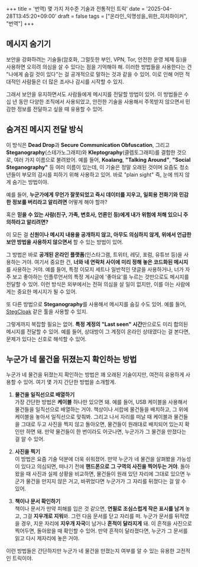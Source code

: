 +++
title = '번역) 몇 가지 저수준 기술과 전통적인 트릭'
date = '2025-04-28T13:45:20+09:00'
draft = false
tags = ["온라인_익명성을_위한_히치하이커", "번역"]
+++

## 메시지 숨기기

보안을 강화하려는 기술들(암호화, 그럴듯한 부인, VPN, Tor, 안전한 운영 체제 등)을 사용하면 오히려 의심을 살 수 있다는 점을 기억해야 해. 이러한 방법들을 사용한다는 건 "나에게 숨길 것이 있다"는 걸 공개적으로 말하는 것과 같을 수 있어. 이로 인해 어떤 적대적인 사람들은 더 많은 조사나 감시를 시작할 수 있지.

그래서 보안을 유지하면서도 사람들에게 메시지를 전달할 방법이 있어. 이 방법들은 수십 년 동안 다양한 조직에서 사용되었고, 안전한 기술을 사용해서 주목받지 않으면서 민감한 정보를 전달하고 싶을 때 유용할 수 있어.

## 숨겨진 메시지 전달 방식

이 방식은 **Dead Drop**과 **Secure Communication Obfuscation**, 그리고 **Steganography**(스테가노그래피)와 **Kleptography**(클렙토그래피)를 결합한 것으로, 여러 가지 이름으로 불려왔어. 예를 들어, **Koalang**, **"Talking Around"**, **"Social Steganography"** 등 여러 이름이 있는데, 이 기술은 정말 오래된 것이며 요즘도 청소년들이 부모의 감시를 피하기 위해 사용하고 있어. 바로 "plain sight" 즉, 눈에 띄지 않게 숨기는 방법이야.

예를 들어, **누군가에게 무언가 잘못되었고 즉시 데이터를 지우고, 일회용 전화기와 민감한 정보를 버리라고 알리려면** 어떻게 해야 할까? 

혹은 **믿을 수 있는 사람(친구, 가족, 변호사, 언론인 등)에게 내가 위험에 처해 있으니 주의하라고 알리려면?**

이 모든 걸 **신원이나 메시지 내용을 공개하지 않고, 아무도 의심하지 않게, 위에서 언급한 보안 방법을 사용하지 않으면서** 할 수 있는 방법이 있어.

그 방법은 바로 **공개된 온라인 플랫폼**(인스타그램, 트위터, 레딧, 포럼, 유튜브 등)을 사용하는 거야. 여기서 중요한 건, **너와 네 연락처 사이에 미리 정해 놓은 코드화된 메시지**를 사용하는 거야. 예를 들어, 특정 이모지 세트나 일반적인 댓글을 사용하거나, 너가 자주 보고 좋아하는 인플루언서의 특정 게시글에 '좋아요'를 누르는 것만으로도 메시지를 전달할 수 있어. 이런 방식은 외부에서는 전혀 의심을 살 일이 없지만, 이를 아는 사람에게는 중요한 메시지가 될 수 있어.

또 다른 방법으로 **Steganography**를 사용해서 메시지를 숨길 수도 있어. 예를 들어, [StegCloak](https://stegcloak.surge.sh/) 같은 툴을 사용할 수 있지.

그렇게까지 복잡할 필요는 없어. **특정 계정의 "Last seen" 시간**만으로도 미리 합의된 메시지를 전달할 수 있어. 예를 들어, 상대방이 그 계정이 온라인 상태였다는 걸 본다면, 문제가 있다는 신호로 해석할 수 있어.

## 누군가 네 물건을 뒤졌는지 확인하는 방법

누군가 네 물건을 뒤졌는지 확인하는 방법은 꽤 오래된 기술이지만, 여전히 유용하게 사용할 수 있어. 여기 몇 가지 간단한 방법을 소개할게.

1. **물건을 일직선으로 배열하기**  
   가장 간단한 방법은 **케이블** 하나만 있으면 돼. 예를 들어, USB 케이블을 사용해서 물건들을 일직선으로 배열하는 거야. 책상이나 서랍에 물건들을 배치하고, 그 위에 케이블을 놓아서 일직선으로 맞춰봐. 그리고 나서 자리를 떠날 때 케이블과 물건들을 그대로 두고 사진을 찍지 않고 돌아오면, 물건들이 원래대로 배치되어 있는지 확인만 하면 돼. 만약 물건들이 한 번이라도 어긋나면, 누군가가 그 물건을 만졌다는 걸 알 수 있어.

2. **사진을 찍기**  
   이 방법은 요즘 기술 덕분에 더욱 쉬워졌어. 만약 누군가 네 물건을 살펴봤을 가능성이 있다고 의심되면, 떠나기 전에 **핸드폰으로 그 구역의 사진을 찍어두는 거야**. 돌아왔을 때 사진과 실제 상황을 비교하면, 물건들이 원래 있던 자리에 그대로 있으면 누군가 물건을 만지지 않은 거고, 바뀌었다면 누군가가 그 자리를 뒤졌다는 걸 알 수 있어.

3. **책이나 문서 확인하기**  
   책이나 문서가 만약 피해를 입은 것 같으면, **연필로 조심스럽게 작은 표시를 남겨** 놓고, 그걸 **지우개로 지워**봐. 그런 다음 문서를 닫고 자리를 떠. 누군가 문서를 뒤적였을 경우, 지운 자리에 **지우개 자국**이 남거나 **흔적이 달라지게** 돼. 이 흔적을 사진으로 찍어두면, 돌아왔을 때 확인할 수 있어. 만약 흔적이 달라졌다면, 누군가 그 문서를 읽고 다시 제자리에 놓은 거야.

이런 방법들은 간단하지만 누군가 네 물건을 만졌는지 여부를 알 수 있는 유용한 고전적인 트릭이야.